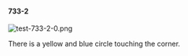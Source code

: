 #### 733-2
![test-733-2-0.png](https://github.com/lil-lab/nlvr/raw/master/nlvr/test/images/3/test-733-2-0.png "test-733-2-0.png")

There is a yellow and blue circle touching the corner.